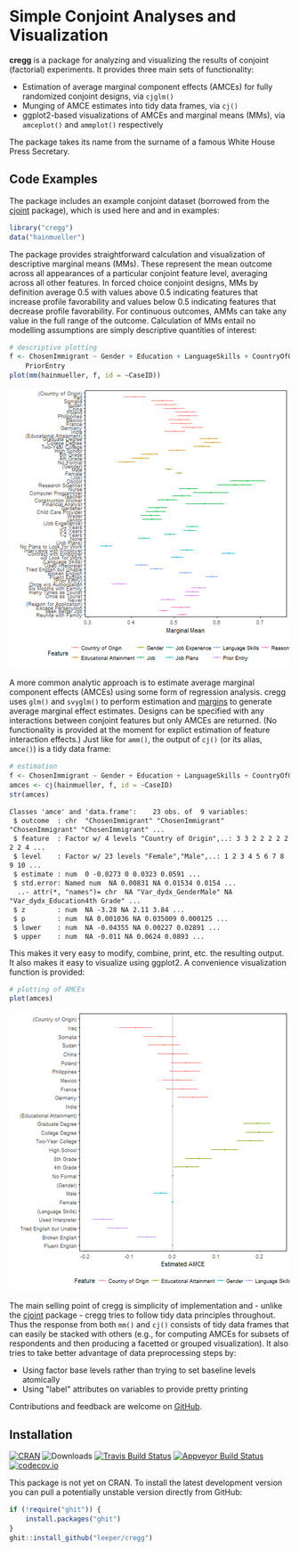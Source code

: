 # Simple Conjoint Analyses and Visualization

**cregg** is a package for analyzing and visualizing the results of conjoint (factorial) experiments. It provides three main sets of functionality:

 - Estimation of average marginal component effects (AMCEs) for fully randomized conjoint designs, via `cjglm()`
 - Munging of AMCE estimates into tidy data frames, via `cj()`
 - ggplot2-based visualizations of AMCEs and marginal means (MMs), via `amceplot()` and `ammplot()` respectively

The package takes its name from the surname of a famous White House Press Secretary.

## Code Examples




The package includes an example conjoint dataset (borrowed from the [cjoint](https://cran.r-project.org/package=cjoint) package), which is used here and and in examples:


```r
library("cregg")
data("hainmueller")
```

The package provides straightforward calculation and visualization of descriptive marginal means (MMs). These represent the mean outcome across all appearances of a particular conjoint feature level, averaging across all other features. In forced choice conjoint designs, MMs by definition average 0.5 with values above 0.5 indicating features that increase profile favorability and values below 0.5 indicating features that decrease profile favorability. For continuous outcomes, AMMs can take any value in the full range of the outcome. Calculation of MMs entail no modelling assumptions are simply descriptive quantities of interest:


```r
# descriptive plotting
f <- ChosenImmigrant ~ Gender + Education + LanguageSkills + CountryOfOrigin + Job + JobExperience + JobPlans + ReasonForApplication + 
    PriorEntry
plot(mm(hainmueller, f, id = ~CaseID))
```

![plot of chunk mmplot](figure/mmplot-1.png)

A more common analytic approach is to estimate average marginal component effects (AMCEs) using some form of regression analysis. cregg uses `glm()` and `svyglm()` to perform estimation and [margins](https://cran.r-project.org/package=margins) to generate average marginal effect estimates. Designs can be specified with any interactions between conjoint features but only AMCEs are returned. (No functionality is provided at the moment for explict estimation of feature interaction effects.) Just like for `amm()`, the output of `cj()` (or its alias, `amce()`) is a tidy data frame:


```r
# estimation
f <- ChosenImmigrant ~ Gender + Education + LanguageSkills + CountryOfOrigin
amces <- cj(hainmueller, f, id = ~CaseID)
str(amces)
```

```
Classes 'amce' and 'data.frame':	23 obs. of  9 variables:
 $ outcome  : chr  "ChosenImmigrant" "ChosenImmigrant" "ChosenImmigrant" "ChosenImmigrant" ...
 $ feature  : Factor w/ 4 levels "Country of Origin",..: 3 3 2 2 2 2 2 2 2 4 ...
 $ level    : Factor w/ 23 levels "Female","Male",..: 1 2 3 4 5 6 7 8 9 10 ...
 $ estimate : num  0 -0.0273 0 0.0323 0.0591 ...
 $ std.error: Named num  NA 0.00831 NA 0.01534 0.0154 ...
  ..- attr(*, "names")= chr  NA "Var_dydx_GenderMale" NA "Var_dydx_Education4th Grade" ...
 $ z        : num  NA -3.28 NA 2.11 3.84 ...
 $ p        : num  NA 0.001036 NA 0.035009 0.000125 ...
 $ lower    : num  NA -0.04355 NA 0.00227 0.02891 ...
 $ upper    : num  NA -0.011 NA 0.0624 0.0893 ...
```

This makes it very easy to modify, combine, print, etc. the resulting output. It also makes it easy to visualize using ggplot2. A convenience visualization function is provided:


```r
# plotting of AMCEs
plot(amces)
```

![plot of chunk plot_amce](figure/plot_amce-1.png)

The main selling point of cregg is simplicity of implementation and - unlike the [cjoint](https://cran.r-project.org/package=cjoint) package - cregg tries to follow tidy data principles throughout. Thus the response from both `mm()` and `cj()` consists of tidy data frames that can easily be stacked with others (e.g., for computing AMCEs for subsets of respondents and then producing a facetted or grouped visualization). It also tries to take better advantage of data preprocessing steps by:

 - Using factor base levels rather than trying to set baseline levels atomically
 - Using "label" attributes on variables to provide pretty printing

Contributions and feedback are welcome on [GitHub](https://github.com/leeper/cregg/issues).

## Installation

[![CRAN](https://www.r-pkg.org/badges/version/cregg)](https://cran.r-project.org/package=cregg)
![Downloads](https://cranlogs.r-pkg.org/badges/cregg)
[![Travis Build Status](https://travis-ci.org/leeper/cregg.png?branch=master)](https://travis-ci.org/leeper/cregg)
[![Appveyor Build Status](https://ci.appveyor.com/api/projects/status/PROJECTNUMBER?svg=true)](https://ci.appveyor.com/project/leeper/cregg)
[![codecov.io](https://codecov.io/github/leeper/cregg/coverage.svg?branch=master)](https://codecov.io/github/leeper/cregg?branch=master)

This package is not yet on CRAN. To install the latest development version you can pull a potentially unstable version directly from GitHub:

```R
if (!require("ghit")) {
    install.packages("ghit")
}
ghit::install_github("leeper/cregg")
```
